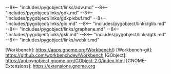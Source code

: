 --8<-- "includes/pygobject/links/adw.md"
--8<-- "includes/pygobject/links/gdk.md"
--8<-- "includes/pygobject/links/gdkpixbuf.md"
--8<-- "includes/pygobject/links/gio.md"
--8<-- "includes/pygobject/links/glib.md"
--8<-- "includes/pygobject/links/graphene.md"
--8<-- "includes/pygobject/links/gsk.md"
--8<-- "includes/pygobject/links/gtk.md"
--8<-- "includes/pygobject/links/webkit.md"

[GdkPixbuf]: 
    https://api.pygobject.gnome.org/GdkPixbuf-2.0/classes.html
[Workbench]: 
    https://apps.gnome.org/Workbench/)
[Workbench-git]:
    https://github.com/workbenchdev/Workbench
[GObject]:
    https://api.pygobject.gnome.org/GObject-2.0/index.html
[GNOME-Extensions]:
    https://extensions.gnome.org

